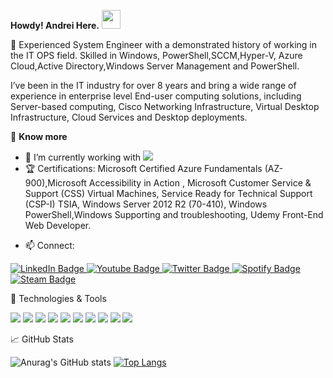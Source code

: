 **Howdy! Andrei Here.** <img src="https://raw.githubusercontent.com/MartinHeinz/MartinHeinz/master/wave.gif" width="30px">


🏢 Experienced System Engineer with a demonstrated history of working in the IT OPS field. Skilled in Windows, PowerShell,SCCM,Hyper-V, Azure Cloud,Active Directory,Windows Server Management and PowerShell.

I’ve been in the IT industry for over 8 years and bring a wide range of experience in enterprise level End-user computing solutions, including Server-based computing, Cisco Networking Infrastructure, Virtual Desktop Infrastructure, Cloud Services and Desktop deployments. 

📰 **Know more**

- 🔭 I’m currently working with ![](https://github.com/rahul-jha98/README_icons/blob/main/language_and_tools/square/azure/azure.png)
- 🏆 Certifications: Microsoft Certified Azure Fundamentals (AZ-900),Microsoft Accessibility in Action
, Microsoft Customer Service & Support (CSS) Virtual Machines, Service Ready for Technical Support (CSP-I) TSIA, Windows Server 2012 R2 (70-410), Windows PowerShell,Windows Supporting and troubleshooting, Udemy Front-End Web Developer.

<!-- Actual text -->

- 📫 Connect: 
<div id="badges">
  <a href="https://www.linkedin.com/in/andreipintica/">
    <img src="https://img.shields.io/badge/LinkedIn-blue?style=for-the-badge&logo=linkedin&logoColor=white" alt="LinkedIn Badge"/>
  </a>
  <a href="https://reddit.com/user/swaMpro">
    <img src="https://img.shields.io/badge/Reddit-orange?style=for-the-badge&logo=reddit&logoColor=white" alt="Youtube Badge"/>
  </a>
  <a href="https://twitter.com/AndreiPintica">
    <img src="https://img.shields.io/badge/Twitter-blue?style=for-the-badge&logo=twitter&logoColor=white" alt="Twitter Badge"/>
  </a>
  <a href="https://open.spotify.com/user/11145651640">
    <img src="https://img.shields.io/badge/Spotify-1ED760?&style=for-the-badge&logo=spotify&logoColor=white" alt="Spotify Badge"/>
 </a>
  <a href="https://steamcommunity.com/id/swampro">
    <img src="https://img.shields.io/badge/Steam-000000?style=for-the-badge&logo=steam&logoColor=white" alt="Steam Badge"/>
  </a>
</div>
 


🔧 Technologies & Tools
 
 ![](https://img.shields.io/badge/OS-Linux-informational?style=flat&logo=Linux&logoColor=white&color=2bbc8a)  ![](https://img.shields.io/badge/OS-Windows-informational?style=flat&logo=Microsoft&logoColor=white&color=2bbc8a) ![](https://img.shields.io/badge/OS-RedHatLinux-informational?style=flat&logo=Redhat&logoColor=white&color=2bbc8a) ![](https://img.shields.io/badge/OS-SuseLinux-informational?style=flat&logo=Suse&logoColor=white&color=2bbc8a) ![](https://img.shields.io/badge/OS-UbuntuLinux-informational?style=flat&logo=Ubuntu&logoColor=white&color=2bbc8a) ![](https://img.shields.io/badge/OS-CentOSLinux-informational?style=flat&logo=CentOS&logoColor=white&color=2bbc8a) ![](https://img.shields.io/badge/Code-VisualStudioCode-informational?style=flat&logo=VisualStudioCode&logoColor=white&color=2bbc8a)  ![](https://img.shields.io/badge/Code-PowerShell-informational?style=flat&logo=PowerShell&logoColor=white&color=2bbc8a) ![](https://img.shields.io/badge/Code-Terraform-informational?style=flat&logo=Terraform&logoColor=white&color=2bbc8a) ![](https://img.shields.io/badge/Cloud-MicrosoftAzure-informational?style=flat&logo=MicrosoftAzure&logoColor=white&color=2bbc8a) 

📈 GitHub Stats

![Anurag's GitHub stats](https://github-readme-stats.vercel.app/api?username=andreipintica&show_icons=true) [![Top Langs](https://github-readme-stats.vercel.app/api/top-langs/?username=andreipintica)](https://github.com/andreipintica/github-readme-stats)






